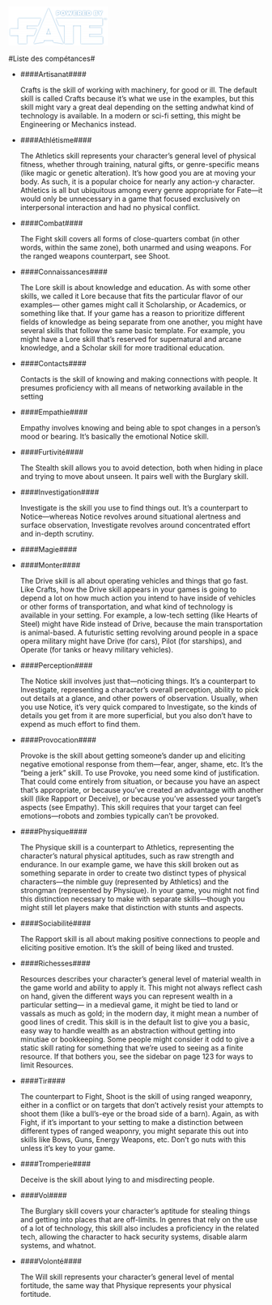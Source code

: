 [![Logo Fate Accueil](/ressources/img/power_fate.png)](/index.html)

<script type="text/javascript" src="../js/list.js"></script>

#Liste des compétances#
*	####Artisanat####

	Crafts is the skill of working with machinery, for good or ill. The default skill is called Crafts because it’s what we use in the examples, but this skill might vary a great deal depending on the setting andwhat kind of technology is available. In a modern or sci-fi setting, this might be Engineering or Mechanics instead.

*	####Athlétisme####

	The Athletics skill represents your character’s general level of physical fitness, whether through training, natural gifts, or genre-specific means (like magic or genetic alteration). It’s how good you are at moving your body. As such, it is a popular choice for nearly any action-y character. Athletics is all but ubiquitous among every genre appropriate for Fate—it would only be unnecessary in a game that focused exclusively on interpersonal interaction and had no physical conflict.

*	####Combat####

	The Fight skill covers all forms of close-quarters combat (in other words, within the same zone), both unarmed and using weapons. For the ranged weapons counterpart, see Shoot.

*	####Connaissances####

	The Lore skill is about knowledge and education. As with some other skills, we called it Lore because that fits the particular flavor of our examples— other games might call it Scholarship, or Academics, or something like that. If your game has a reason to prioritize different fields of knowledge as being separate from one another, you might have several skills that follow the same basic template. For example, you might have a Lore skill that’s reserved for supernatural and arcane knowledge, and a Scholar skill for more traditional education.

*	####Contacts####

	Contacts is the skill of knowing and making connections with people. It presumes proficiency with all means of networking available in the setting

*	####Empathie####

	Empathy involves knowing and being able to spot changes in a person’s mood or bearing. It’s basically the emotional Notice skill.

*	####Furtivité####

	The Stealth skill allows you to avoid detection, both when hiding in place and trying to move about unseen. It pairs well with the Burglary skill.

*	####Investigation####

	Investigate is the skill you use to find things out. It’s a counterpart to Notice—whereas Notice revolves around situational alertness and surface observation, Investigate revolves around concentrated effort and in-depth scrutiny.

*	####Magie####


*	####Monter####


	The Drive skill is all about operating vehicles and things that go fast. Like Crafts, how the Drive skill appears in your games is going to depend a lot on how much action you intend to have inside of vehicles or other forms of transportation, and what kind of technology is available in your setting. For example, a low-tech setting (like Hearts of Steel) might have Ride instead of Drive, because the main transportation is animal-based. A futuristic setting revolving around people in a space opera military might have Drive (for cars), Pilot (for starships), and Operate (for tanks or heavy military vehicles).

*	####Perception####


	The Notice skill involves just that—noticing things. It’s a counterpart to Investigate, representing a character’s overall perception, ability to pick out details at a glance, and other powers of observation. Usually, when you use Notice, it’s very quick compared to Investigate, so the kinds of details you get from it are more superficial, but you also don’t have to expend as much effort to find them.

*	####Provocation####


	Provoke is the skill about getting someone’s dander up and eliciting negative emotional response from them—fear, anger, shame, etc. It’s the “being a jerk” skill. To use Provoke, you need some kind of justification. That could come entirely from situation, or because you have an aspect that’s appropriate, or because you’ve created an advantage with another skill (like Rapport or Deceive), or because you’ve assessed your target’s aspects (see Empathy). This skill requires that your target can feel emotions—robots and zombies typically can’t be provoked.

*	####Physique####


	The Physique skill is a counterpart to Athletics, representing the character’s natural physical aptitudes, such as raw strength and endurance. In our example game, we have this skill broken out as something separate in order to create two distinct types of physical characters—the nimble guy (represented by Athletics) and the strongman (represented by Physique). In your game, you might not find this distinction necessary to make with separate skills—though you might still let players make that distinction with stunts and aspects.

*	####Sociabilité####


	The Rapport skill is all about making positive connections to people and eliciting positive emotion. It’s the skill of being liked and trusted.

*	####Richesses####


	Resources describes your character’s general level of material wealth in the game world and ability to apply it. This might not always reflect cash on hand, given the different ways you can represent wealth in a particular setting— in a medieval game, it might be tied to land or vassals as much as gold; in the modern day, it might mean a number of good lines of credit. This skill is in the default list to give you a basic, easy way to handle wealth as an abstraction without getting into minutiae or bookkeeping. Some people might consider it odd to give a static skill rating for something that we’re used to seeing as a finite resource. If that bothers you, see the sidebar on page 123 for ways to limit Resources.

*	####Tir####


	The counterpart to Fight, Shoot is the skill of using ranged weaponry, either in a conflict or on targets that don’t actively resist your attempts to shoot them (like a bull’s-eye or the broad side of a barn). Again, as with Fight, if it’s important to your setting to make a distinction between different types of ranged weaponry, you might separate this out into skills like Bows, Guns, Energy Weapons, etc. Don’t go nuts with this unless it’s key to your game.

*	####Tromperie####


	Deceive is the skill about lying to and misdirecting people.

*	####Vol####


	The Burglary skill covers your character’s aptitude for stealing things and getting into places that are off-limits. In genres that rely on the use of a lot of technology, this skill also includes a proficiency in the related tech, allowing the character to hack security systems, disable alarm systems, and whatnot.

*	####Volonté####


	The Will skill represents your character’s general level of mental fortitude, the same way that Physique represents your physical fortitude.